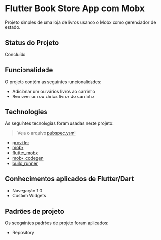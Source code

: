 # Flutter Book Store App com Mobx
Projeto simples de uma loja de livros usando o Mobx como gerenciador de estado.

## Status do Projeto
Concluído

## Funcionalidade

O projeto contém as seguintes funcionalidades:
- Adicionar um ou vários livros ao carrinho
- Remover um ou vários livros do carrinho

## Technologies
As seguintes tecnologias foram usadas neste projeto: 

> Veja o arquivo [pubspec.yaml](pubspec.yaml)

- [provider](https://pub.dev/packages/provider)
- [mobx](https://pub.dev/packages/mobx)
- [flutter_mobx](https://pub.dev/packages/flutter_mobx)
- [mobx_codegen](https://pub.dev/packages/mobx_codegen)
- [build_runner](https://pub.dev/packages/build_runner)
## Conhecimentos aplicados de Flutter/Dart
- Navegação 1.0
- Custom Widgets

## Padrões de projeto
Os seeguintes padrões de projeto foram aplicados:
- Repository
